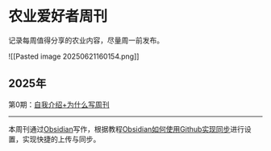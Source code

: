 # 农业爱好者周刊

记录每周值得分享的农业内容，尽量周一前发布。

![[Pasted image 20250621160154.png]]
## 2025年

第0期：[自我介绍+为什么写周刊](https://github.com/fengzhiyan/AgWeekly/blob/main/Docs/第0期：自我介绍%2B为什么写周刊.md)

---

本周刊通过[Obsidian](https://obsidian.md)写作，根据教程[Obsidian如何使用Github实现同步](https://www.bilibili.com/video/BV1HY5EzCEk5/?share_source=copy_web&vd_source=c40b68e410f40472d2ad551ba9d82740)进行设置，实现快捷的上传与同步。